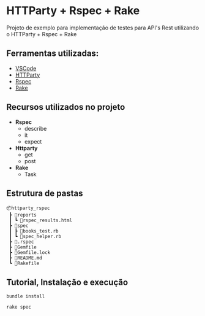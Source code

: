 # HTTParty + Rspec + Rake

Projeto de exemplo para implementação de testes para API's Rest utilizando o HTTParty + Rspec + Rake

## Ferramentas utilizadas:
- [VSCode](https://code.visualstudio.com/ "VSCode")
- [HTTParty](https://github.com/jnunemaker/httparty "HTTParty")
- [Rspec](https://github.com/rspec/rspec "Rspec")
- [Rake](https://github.com/ruby/rake "Rake")

## Recursos utilizados no projeto
- **Rspec**
	- describe
	- it
	- expect
- **Httparty**
	- get
	- post
- **Rake**
    - Task

## Estrutura de pastas

```
📦httparty_rspec
 ┣ 📂reports
 ┃ ┗ 📜rspec_results.html
 ┣ 📂spec
 ┃ ┣ 📜books_test.rb
 ┃ ┗ 📜spec_helper.rb
 ┣ 📜.rspec
 ┣ 📜Gemfile
 ┣ 📜Gemfile.lock
 ┣ 📜README.md
 ┗ 📜Rakefile
```
## Tutorial, Instalação e execução

`bundle install`

`rake spec`